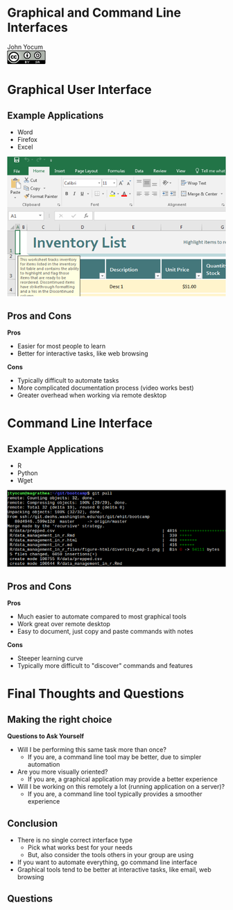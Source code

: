 # Graphical and Command Line Interfaces
John Yocum  
![CC BY-SA 4.0](../images/cc_by-sa_4.png)  



# Graphical User Interface

## Example Applications

- Word
- Firefox
- Excel

![](images/Graphical_Command_Line_Excel.png)

## Pros and Cons

**Pros**

- Easier for most people to learn
- Better for interactive tasks, like web browsing

**Cons**

- Typically difficult to automate tasks
- More complicated documentation process (video works best)
- Greater overhead when working via remote desktop

# Command Line Interface

## Example Applications

- R
- Python
- Wget

![](images/Graphical_Command_Line_Git.png)

## Pros and Cons

**Pros**

- Much easier to automate compared to most graphical tools
- Work great over remote desktop
- Easy to document, just copy and paste commands with notes

**Cons**

- Steeper learning curve
- Typically more difficult to "discover" commands and features

# Final Thoughts and Questions

## Making the right choice

**Questions to Ask Yourself**

- Will I be performing this same task more than once?
    - If you are, a command line tool may be better, due to simpler automation
- Are you more visually oriented?
    - If you are, a graphical application may provide a better experience
- Will I be working on this remotely a lot (running application on a server)?
    - If you are, a command line tool typically provides a smoother experience

## Conclusion

- There is no single correct interface type
    - Pick what works best for your needs
    - But, also consider the tools others in your group are using
- If you want to automate everything, go command line interface
- Graphical tools tend to be better at interactive tasks, like email, web browsing

## Questions
